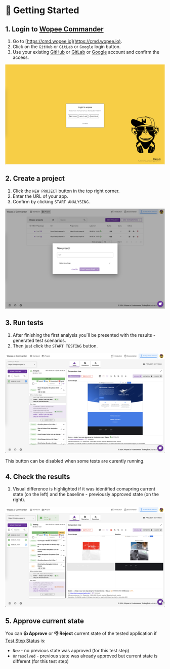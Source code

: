 # 📙 Getting Started

## 1. Login to [Wopee Commander](https://cmd.wopee.io)

1. Go to [https://cmd.wopee.io](https://cmd.wopee.io).
2. Click on the `GitHub` or `GitLab` or `Google` login button.
3. Use your existing [GitHub](https://github.com/signup) or [GitLab](https://gitlab.com/users/sign_up) or [Google](https://accounts.google.com/) account and confirm the access.

![](img/getting-started/2024-08-08-15-10-15-image.png)

## 2. Create a project

1. Click the `NEW PROJECT` button in the top right corner.
2. Enter the URL of your app.
3. Confirm by clicking `START ANALYSING`.

![](img/getting-started/2024-08-08-15-15-21-image.png)

## 3. Run tests

1. After finishing the first analysis you`ll be presented with the results - generated test scenarios.
2. Then just click the `START TESTING` button.

![](img/getting-started/2024-08-08-15-17-58-image.png)

This button can be disabled when some tests are curently running.

## 4. Check the results

1. Visual difference is highlighted if it was identified comapring current state (on the left) and the baseline - previously approved state (on the right).

![](img/getting-started/2024-08-08-15-23-56-image.png)

## 5. Approve current state

You can **👍 Approve** or **👎 Reject** current state of the tested application if [Test Step Status](vocabulary.md#test-step-status) is:

- `New` - no previous state was approved (for this test step)
- `Unresolved` - previous state was already approved but current state is different (for this test step)
